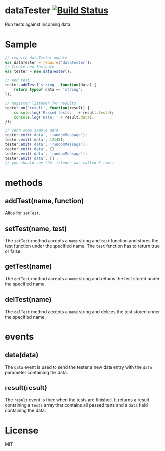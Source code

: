 # dataTester [![Build Status](https://travis-ci.org/GamingCoder/dataTester.svg)](https://travis-ci.org/GamingCoder/dataTester)

Run tests against incoming data.

# Sample
```js
// require dataTester module
var dataTester = require('datatester');
// Create new Instance
var tester = new dataTester();

// Add test
tester.addTest('string', function(data) {
	return typeof data == 'string';
});

// Register listener for results
tester.on('result', function(result) {
	console.log('Passed tests: ' + result.tests);
	console.log('Data: ' + result.data);
});

// send some sample data
tester.emit('data', 'randomMessage');
tester.emit('data', 12345);
tester.emit('data', 'randomMessage');
tester.emit('data', {});
tester.emit('data', 'randomMessage');
tester.emit('data', []);
// you should see the listener was called 6 times
```

# methods
## addTest(name, function)
Alias for `setTest`.
## setTest(name, test)
The `setTest` method accepts a `name` string and `test` function and stores the test function under the specified name.
The `test` function has to return true or false.
## getTest(name)
The `getTest` method accepts a `name` string and returns the test stored under the specified name.
## delTest(name)
The `delTest` method accepts a `name` string and deletes the test stored under the specified name.

# events
## data(data)
The `data` event is used to send the tester a new data entry with the `data` parameter containing the data.
## result(result)
The `result` event is fired when the tests are finished. It returns a result containing a `tests` array that contains all passed tests and a `data` field containing the data.

# License
MIT